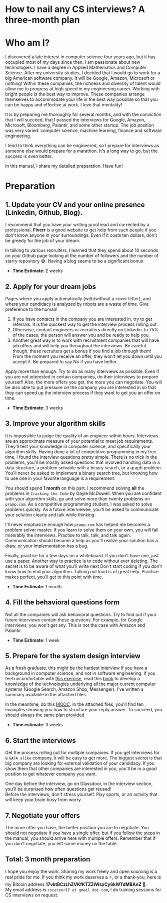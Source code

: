 # How to nail any CS interviews? A three-month plan

# Who am I?
I discovered a late interest in computer science four years ago, but it has occupied most of my days since then. I am passionate about new technologies.
I have a degree in Applied Mathematics and Computer Science. After my university studies, I decided that I would go to work for a big American software company. It will be Google, Amazon, Microsoft or nothing!
Within these companies, the richness and diversity of talent would allow me to progress at high speed in my engineering career. Working with bright people is the best way to improve. These companies arrange themselves to accommodate your life in the best way possible so that you can be happy and effective at work. I love that mentality!

It is by preparing me thoroughly for several months, and with the conviction that I will succeed, that I passed the interviews for Google, Amazon, Microsoft, Bloomberg, Palantir, and some other startup. The job position was very varied: computer science, machine learning, finance and software engineering. 

I tend to think everything can be engineered, so I prepare for interviews as someone else would prepare for a marathon. It's a long way to go, but the success is even better.

In this manual, I share my detailed preparation. Have fun!

# Preparation

## 1. Update your CV and your online presence (Linkedin, Github, Blog). 
I recommend that you have your writing proofread and corrected by a professional. __Fiverr__ is a good website to get help from such people if you don't know anyone in your surroundings. Even if it costs ten dollars, don't be greedy for the job of your dream.

In talking to various recruiters, I learned that they spend about 10 seconds on your Github page looking at the number of followers and the number of starry repository :sweat_smile:. Having a blog seems to be a significant bonus
* __Time Estimate__: 2 weeks

## 2. Apply for your dream jobs
Pages where you apply automatically (with/without a cover letter), and where your candidacy is analyzed by robots are a waste of time. Give preference to the human!
1. If you have contacts in the company you are interested in, try to get referrals. It is the quickest way to get the interview process rolling out.
2. Otherwise, contact engineers or recruiters directly on Linkedin. In 75% of the cases, the person will answer you and be ready to help you.
3. Another great way is to work with recruitment companies that will have job offers and will help you throughout the interviews. Be careful though, these recruiters get a bonus if you find a job through them! From the moment you receive an offer, they won't let you down until you accept it. Be prepared to say No if you have better.

Apply more than enough. Try to do as many interviews as possible. 
Even if you are not interested in certain companies, do their interviews to prepare yourself! Also, the more offers you get, the more you can negotiate. You will be also able to put pressure on the company you are interested in so that they can speed up the interview process if they want to get you an offer on time. 

* __Time Estimate__: 3 weeks

## 3. Improve your algorithm skills

It is impossible to judge the quality of an engineer within hours. Interviews are an approximate measure of your potential to meet job requirements. They'll test your knowledge in computer science, and specifically your algorithm skills. Having done a lot of competitive programming in my free time, I found the interview questions pretty simple. There is no trick in the problems, you'll be mostly asked questions that involved handling data in a data structure, a problem solvable with a binary search, or a graph problem. You'll never be asked to implement a binary search tree, but knowing how to use one in your favorite language is a requirement. 

You should spend __1 month__ on this part. I recommend solving __all__ the problems in `Cracking the Code` by Gayle McDowell. When you are confident with your algorithm skills, go and solve more than twenty problems on `pramp.com`. 
As a competitive programming student, I was asked to solve problems quickly. As a future interviewee, you'll be asked to communicate your solution clearly and talk while thinking.

I'll never emphasize enough how `pramp.com` has helped me becomes a problem solver master. If you learn to solve them on your own, you will fail miserably the interviews. Practise to talk, talk, and talk again. Communication should become a help as you'll realize your solution has a draw, or your implementation has a bug. 

Finally, practice for a few days on a whiteboard. If you don't have one, just use a paper. Another way to practice is to code without ever deleting. The secret is to be aware of what you'll write next Don't start coding if you don't know how to end your algorithm. Talking out loud is of great help. Practice makes perfect, you'll get to this point with time.

* __Time Estimate__: 1 month

## 4. Fill the behavioral questions form

Not all the companies will ask behavioral questions. Try to find out if your future interviews contain these questions. For example, for Google interviews, you won't get any. This is not the case with Amazon and Palantir.

* __Time Estimate__: 1 week

## 5. Prepare for the system design interview

As a fresh graduate, this might be the hardest interview if you have a background in computer science, and not in software engineering. If you feel uncomfortable with [this exercise](https://github.com/checkcheckzz/system-design-interview), read this [book](http://shop.oreilly.com/product/0636920032175.do) to develop a knowledge of the technologies underlying all the major current computer systems (Google Search, Amazon Shop, Messenger). I've written a summary available in the attached files.

In the meantime, do this [MOOC](https://www.educative.io/collection/5668639101419520/5649050225344512). 
In the attached files, you'll find ten examples showing you how to structure your reply answer. To succeed, you should always the same plan provided.

* __Time estimate__: 3 weeks

## 6. Start the interviews
Get the process rolling out for multiple companies. If you get interviews for a `GAFA alike` company, it will be easy to get more. The biggest secret is that big company are looking for external validation of your candidacy. If you show them that other companies are interested in you, you'll be in a good position to get whatever company you want.

One day before the interview, go on Glassdoor, in the interview section, you'll be surprised how often questions get reused!  
Before the interviews, don't stress yourself. Play sports, or an activity that will keep your brain busy from worry.

## 7. Negotiate your offers
The more offer you have, the better position you are to negotiate. You should not negotiate if you have a single offer, but if you follow the steps in the manual, you should arrive here with multiple offers.
Remember that if you don't negotiate, you left some money on the table.  

## Total: 3 month preparation

I hope you enjoy the work. Sharing my work freely and open sourcing is a real pride for me. If you think my work deserves a :star:, or a thank-you, here is my Bitcoin address __17vktBCzLhZVKfKTZZiWsxCy6kWTdMBAnZ__ :pray:.  
My email address is `cscareer17 at gmail dot com`, I do training sessions for CS interviews on request.
